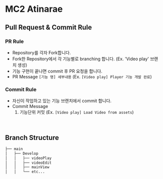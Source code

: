# MC2 Atinarae
## Pull Request & Commit Rule

### PR Rule

- Repository를 각자 Fork합니다.
- Fork한 Repository에서 각 기능별로 branching 합니다. (Ex. 'Video play' 브랜치 생성)
- 기능 구현이 끝나면 commit 후 PR 요청을 합니다.
- PR Message
  `[기능 명] 세부내용` (Ex. `[Video play] Player 기능 개발 완료`)

### Commit Rule

- 자신이 작업하고 있는 기능 브랜치에서 commit 합니다.
- Commit Message
    1. 기능단위 커밋 (Ex. `[Video play] Load Video from assets`)
    
<br />

## Branch Structure

```bash
├── main
│   ├── Develop
│   │   ├── videoPlay
│   │   ├── videoEdit
│   │   ├── mainView
│   │   └── etc...

```

<br />

